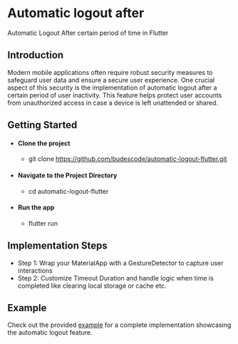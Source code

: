 # Automatic logout after 

Automatic Logout After certain period of time in Flutter

## Introduction 
Modern mobile applications often require robust security measures to safeguard user data and ensure a secure user experience. One crucial aspect of this security is the implementation of automatic logout after a certain period of user inactivity. This feature helps protect user accounts from unauthorized access in case a device is left unattended or shared.


## Getting Started

- #### Clone the project 
    - git clone https://github.com/budescode/automatic-logout-flutter.git

- #### Navigate to the Project Directory
    - cd automatic-logout-flutter

- #### Run the app
    - flutter run

## Implementation Steps
- Step 1: Wrap your MaterialApp with a GestureDetector to capture user interactions
- Step 2: Customize Timeout Duration and handle logic when time is completed like clearing local storage or cache etc.

## Example
Check out the provided [example](https://github.com/budescode/automatic-logout-flutter/blob/main/lib/main.dart) for a complete implementation showcasing the automatic logout feature.